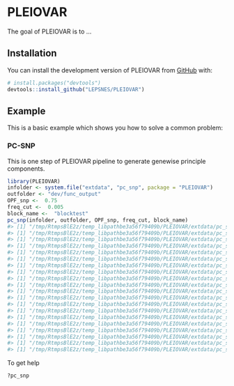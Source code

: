 
<!-- README.md is generated from README.Rmd. Please edit that file -->

# PLEIOVAR

<!-- badges: start -->
<!-- badges: end -->

The goal of PLEIOVAR is to …

## Installation

You can install the development version of PLEIOVAR from
[GitHub](https://github.com/) with:

``` r
# install.packages("devtools")
devtools::install_github("LEPSNES/PLEIOVAR")
```

## Example

This is a basic example which shows you how to solve a common problem:

### PC-SNP

This is one step of PLEIOVAR pipeline to generate genewise principle
components.

``` r
library(PLEIOVAR)
infolder <- system.file("extdata", "pc_snp", package = "PLEIOVAR")
outfolder <- "dev/func_output"
OPF_snp <-  0.75
freq_cut <-  0.005
block_name <-  "blocktest"
pc_snp(infolder, outfolder, OPF_snp, freq_cut, block_name)
#> [1] "/tmp/RtmpsBlE2z/temp_libpathbe3a56f79409b/PLEIOVAR/extdata/pc_snp/Assemble/gene1_assembled"
#> [1] "/tmp/RtmpsBlE2z/temp_libpathbe3a56f79409b/PLEIOVAR/extdata/pc_snp/Assemble/gene2_assembled"
#> [1] "/tmp/RtmpsBlE2z/temp_libpathbe3a56f79409b/PLEIOVAR/extdata/pc_snp/Assemble/gene3_assembled"
#> [1] "/tmp/RtmpsBlE2z/temp_libpathbe3a56f79409b/PLEIOVAR/extdata/pc_snp/Assemble/gene4_assembled"
#> [1] "/tmp/RtmpsBlE2z/temp_libpathbe3a56f79409b/PLEIOVAR/extdata/pc_snp/Assemble/gene5_assembled"
#> [1] "/tmp/RtmpsBlE2z/temp_libpathbe3a56f79409b/PLEIOVAR/extdata/pc_snp/Assemble/gene6_assembled"
#> [1] "/tmp/RtmpsBlE2z/temp_libpathbe3a56f79409b/PLEIOVAR/extdata/pc_snp/Assemble/gene7_assembled"
#> [1] "/tmp/RtmpsBlE2z/temp_libpathbe3a56f79409b/PLEIOVAR/extdata/pc_snp/Assemble/gene8_assembled"
#> [1] "/tmp/RtmpsBlE2z/temp_libpathbe3a56f79409b/PLEIOVAR/extdata/pc_snp/Assemble/gene9_assembled"
#> [1] "/tmp/RtmpsBlE2z/temp_libpathbe3a56f79409b/PLEIOVAR/extdata/pc_snp/Assemble/gene10_assembled"
#> [1] "/tmp/RtmpsBlE2z/temp_libpathbe3a56f79409b/PLEIOVAR/extdata/pc_snp/Assemble/gene11_assembled"
#> [1] "/tmp/RtmpsBlE2z/temp_libpathbe3a56f79409b/PLEIOVAR/extdata/pc_snp/Assemble/gene12_assembled"
#> [1] "/tmp/RtmpsBlE2z/temp_libpathbe3a56f79409b/PLEIOVAR/extdata/pc_snp/Assemble/gene13_assembled"
#> [1] "/tmp/RtmpsBlE2z/temp_libpathbe3a56f79409b/PLEIOVAR/extdata/pc_snp/Assemble/gene14_assembled"
#> [1] "/tmp/RtmpsBlE2z/temp_libpathbe3a56f79409b/PLEIOVAR/extdata/pc_snp/Assemble/gene15_assembled"
#> [1] "/tmp/RtmpsBlE2z/temp_libpathbe3a56f79409b/PLEIOVAR/extdata/pc_snp/Assemble/gene16_assembled"
#> [1] "/tmp/RtmpsBlE2z/temp_libpathbe3a56f79409b/PLEIOVAR/extdata/pc_snp/Assemble/gene17_assembled"
#> [1] "/tmp/RtmpsBlE2z/temp_libpathbe3a56f79409b/PLEIOVAR/extdata/pc_snp/Assemble/gene18_assembled"
#> [1] "/tmp/RtmpsBlE2z/temp_libpathbe3a56f79409b/PLEIOVAR/extdata/pc_snp/Assemble/gene19_assembled"
#> [1] "/tmp/RtmpsBlE2z/temp_libpathbe3a56f79409b/PLEIOVAR/extdata/pc_snp/Assemble/gene20_assembled"
```

To get help

``` r
?pc_snp
```
